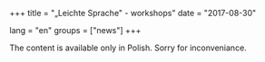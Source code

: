 +++
title = "„Leichte Sprache" - workshops" 
date = "2017-08-30"

lang = "en"
groups = ["news"]
+++

The content is available only in Polish.
Sorry for inconveniance.
